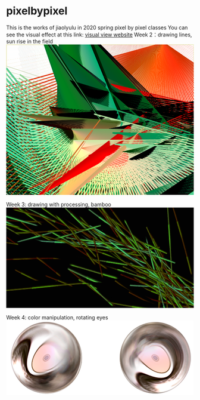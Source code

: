 # pixelbypixel
This is the works of jiaolyulu in 2020 spring pixel by pixel classes
You can see the visual effect at this link: [visual view website](https://jiaolyuluwebsite.netlify.com/course/pixel/)
Week 2：drawing lines, sun rise in the field
![week2](https://github.com/jiaolyulu/pixelbypixel/blob/master/images/2.png)

Week 3: drawing with processing, bamboo
![week3](https://github.com/jiaolyulu/pixelbypixel/blob/master/images/3.png)

Week 4: color manipulation, rotating eyes
![week4](https://github.com/jiaolyulu/pixelbypixel/blob/master/images/4.png)
